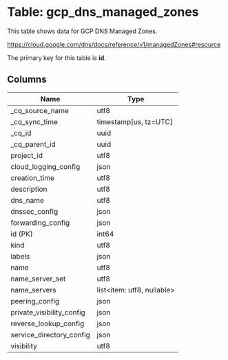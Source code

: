 # Table: gcp_dns_managed_zones

This table shows data for GCP DNS Managed Zones.

https://cloud.google.com/dns/docs/reference/v1/managedZones#resource

The primary key for this table is **id**.

## Columns

| Name          | Type          |
| ------------- | ------------- |
|_cq_source_name|utf8|
|_cq_sync_time|timestamp[us, tz=UTC]|
|_cq_id|uuid|
|_cq_parent_id|uuid|
|project_id|utf8|
|cloud_logging_config|json|
|creation_time|utf8|
|description|utf8|
|dns_name|utf8|
|dnssec_config|json|
|forwarding_config|json|
|id (PK)|int64|
|kind|utf8|
|labels|json|
|name|utf8|
|name_server_set|utf8|
|name_servers|list<item: utf8, nullable>|
|peering_config|json|
|private_visibility_config|json|
|reverse_lookup_config|json|
|service_directory_config|json|
|visibility|utf8|